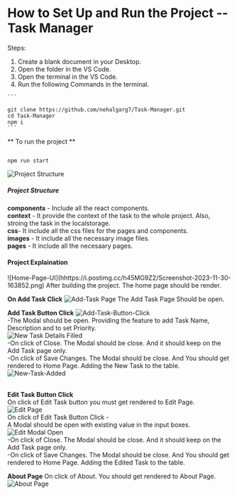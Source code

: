 <!-- # Getting Started with Create React App

This project was bootstrapped with [Create React App](https://github.com/facebook/create-react-app).

## Available Scripts

In the project directory, you can run:

### `npm start`

Runs the app in the development mode.\
Open [http://localhost:3000](http://localhost:3000) to view it in your browser.

The page will reload when you make changes.\
You may also see any lint errors in the console.

### `npm test`

Launches the test runner in the interactive watch mode.\
See the section about [running tests](https://facebook.github.io/create-react-app/docs/running-tests) for more information.

### `npm run build`

Builds the app for production to the `build` folder.\
It correctly bundles React in production mode and optimizes the build for the best performance.

The build is minified and the filenames include the hashes.\
Your app is ready to be deployed!

See the section about [deployment](https://facebook.github.io/create-react-app/docs/deployment) for more information.

### `npm run eject`

**Note: this is a one-way operation. Once you `eject`, you can't go back!**

If you aren't satisfied with the build tool and configuration choices, you can `eject` at any time. This command will remove the single build dependency from your project.

Instead, it will copy all the configuration files and the transitive dependencies (webpack, Babel, ESLint, etc) right into your project so you have full control over them. All of the commands except `eject` will still work, but they will point to the copied scripts so you can tweak them. At this point you're on your own.

You don't have to ever use `eject`. The curated feature set is suitable for small and middle deployments, and you shouldn't feel obligated to use this feature. However we understand that this tool wouldn't be useful if you couldn't customize it when you are ready for it.

## Learn More

You can learn more in the [Create React App documentation](https://facebook.github.io/create-react-app/docs/getting-started).

To learn React, check out the [React documentation](https://reactjs.org/).

### Code Splitting

This section has moved here: [https://facebook.github.io/create-react-app/docs/code-splitting](https://facebook.github.io/create-react-app/docs/code-splitting)

### Analyzing the Bundle Size

This section has moved here: [https://facebook.github.io/create-react-app/docs/analyzing-the-bundle-size](https://facebook.github.io/create-react-app/docs/analyzing-the-bundle-size)

### Making a Progressive Web App

This section has moved here: [https://facebook.github.io/create-react-app/docs/making-a-progressive-web-app](https://facebook.github.io/create-react-app/docs/making-a-progressive-web-app)

### Advanced Configuration

This section has moved here: [https://facebook.github.io/create-react-app/docs/advanced-configuration](https://facebook.github.io/create-react-app/docs/advanced-configuration)

### Deployment

This section has moved here: [https://facebook.github.io/create-react-app/docs/deployment](https://facebook.github.io/create-react-app/docs/deployment)

### `npm run build` fails to minify

This section has moved here: [https://facebook.github.io/create-react-app/docs/troubleshooting#npm-run-build-fails-to-minify](https://facebook.github.io/create-react-app/docs/troubleshooting#npm-run-build-fails-to-minify) -->


<h1> How to Set Up and Run the Project -- Task Manager </h1>

<p> Steps: </p>
<ol>
    <li>Create a blank document in your Desktop. </li>
    <li>Open the folder in the VS Code. </li>
    <li>Open the terminal in the VS Code. </li>
    <li>Run the following Commands in the terminal.</li>
</ol>

    ```
    
    git clone https://github.com/nehalgarg7/Task-Manager.git
    cd Task-Manager 
    npm i 
    ```
** To run the project **
   ```

   npm run start
   ```

![Project Structure](https://i.postimg.cc/sfLX0X1B/Screenshot-2023-11-30-150616.png)

<h5>Project Structure</h5>

**components** - Include all the react components. <br>
**context** - It provide the context of the task to the whole project. Also, stroing the task in the localstorage.<br>
**css**- It include all the css files for the pages and components.<br>
**images** - It include all the necessary image files.<br>
**pages** - It include all the necesaary pages.<br>

<h4>Project Explaination</h4>
![Home-Page-UI](hhttps://i.postimg.cc/h45MG9Z2/Screenshot-2023-11-30-163852.png)
After building the project. The home page should be render.

**On Add Task Click**
![Add-Task Page](https://i.postimg.cc/VNRCp8bJ/Screenshot-2023-11-30-161657.png)
The Add Task Page Should be open.

**Add Task Button Click**
![Add-Task-Button-Click](https://i.postimg.cc/2jvZNhvp/Screenshot-2023-11-30-161704.png)<br>
-The Modal should be open. Providing the feature to add Task Name, Description and to set Priority. <br>
![New Task Details Filled](https://i.postimg.cc/RhM6Tb0c/Screenshot-2023-11-30-161822.png)<br>
-On click of Close. The Modal should be close. And it should keep on the Add Task page only. <br>
-On click of Save Changes. The Modal should be close. And You should get rendered to Home Page. Adding the New Task to the table. <br>
![New-Task-Added](https://i.postimg.cc/m2HVqPZh/Screenshot-2023-11-30-161831.png)<br> <br>

**Edit Task Button Click** <br>
On click of Edit Task button you must get rendered to Edit Page.<br>
![Edit Page](https://i.postimg.cc/2yzGBGRt/Screenshot-2023-11-30-161846.png)<br>
On click of Edit Task Button Click - <br>
A Modal should be open with existing value in the input boxes.<br>
![Edit Modal Open](https://i.postimg.cc/Zn78vhL9/Screenshot-2023-11-30-161852.png)<br>
-On click of Close. The Modal should be close. And it should keep on the Add Task page only. <br>
-On click of Save Changes. The Modal should be close. And You should get rendered to Home Page. Adding the Edited Task to the table. <br>

**About Page**
On click of About. You should get rendered to About Page.
![About Page](https://i.postimg.cc/fR432Lkz/Screenshot-2023-11-30-161916.png)<br>